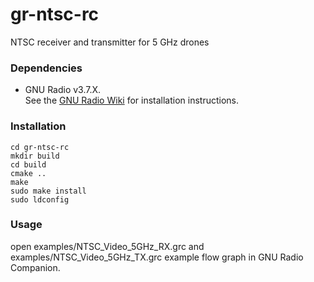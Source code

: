 # gr-ntsc-rc
NTSC receiver and transmitter for 5 GHz drones

### Dependencies

- GNU Radio v3.7.X. <br> See the [GNU Radio Wiki](http://gnuradio.org/redmine/projects/gnuradio/wiki/InstallingGR) for installation instructions.

### Installation

```
cd gr-ntsc-rc
mkdir build
cd build
cmake ..
make
sudo make install
sudo ldconfig
```

### Usage

open examples/NTSC_Video_5GHz_RX.grc and examples/NTSC_Video_5GHz_TX.grc example flow graph in GNU Radio Companion.

